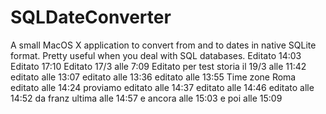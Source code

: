 SQLDateConverter
================

A small MacOS X application to convert from and to dates in native SQLite format. Pretty useful when you deal with SQL databases.
Editato 14:03
Editato 17:10
Editato 17/3 alle 7:09
Editato per test storia il 19/3 alle 11:42
editato alle 13:07
editato alle 13:36
editato alle 13:55 Time zone Roma 
editato alle 14:24 proviamo
editato alle 14:37
editato alle 14:46
editato alle 14:52 da franz
ultima alle 14:57
e ancora alle 15:03
e poi alle 15:09